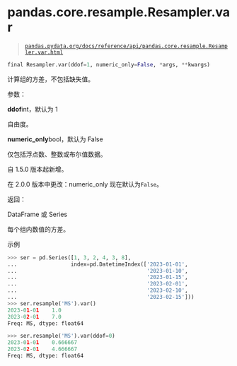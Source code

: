 # pandas.core.resample.Resampler.var

> [`pandas.pydata.org/docs/reference/api/pandas.core.resample.Resampler.var.html`](https://pandas.pydata.org/docs/reference/api/pandas.core.resample.Resampler.var.html)

```py
final Resampler.var(ddof=1, numeric_only=False, *args, **kwargs)
```

计算组的方差，不包括缺失值。

参数：

**ddof**int，默认为 1

自由度。

**numeric_only**bool，默认为 False

仅包括浮点数、整数或布尔值数据。

自 1.5.0 版本起新增。

在 2.0.0 版本中更改：numeric_only 现在默认为`False`。

返回：

DataFrame 或 Series

每个组内数值的方差。

示例

```py
>>> ser = pd.Series([1, 3, 2, 4, 3, 8],
...                 index=pd.DatetimeIndex(['2023-01-01',
...                                         '2023-01-10',
...                                         '2023-01-15',
...                                         '2023-02-01',
...                                         '2023-02-10',
...                                         '2023-02-15']))
>>> ser.resample('MS').var()
2023-01-01    1.0
2023-02-01    7.0
Freq: MS, dtype: float64 
```

```py
>>> ser.resample('MS').var(ddof=0)
2023-01-01    0.666667
2023-02-01    4.666667
Freq: MS, dtype: float64 
```
